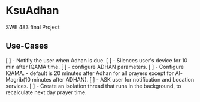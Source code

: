 # KsuAdhan

SWE 483 final Project

## Use-Cases
[ ] - Notifiy the user when Adhan is due.
[ ] - Silences user's device for 10 min after IQAMA time.
[ ] - configure ADHAN parameters.
[ ] - Configure IQAMA.
      - default is 20 minutes after Adhan for all prayers except for Al-Magrib(10 minutes after ADHAN).
[ ] - ASK user for notification and Location services.
[ ] - Create an isolation thread that runs in the background, to recalculate next day prayer time.

